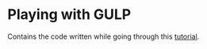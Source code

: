 # Playing with GULP

Contains the code written while going through this [tutorial](https://scotch.io/tutorials/automate-your-tasks-easily-with-gulp-js).

 

